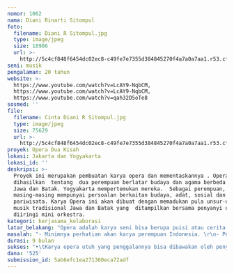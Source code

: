 ```yaml
---
nomor: 1062
nama: Diani Rinarti Sitompul
foto:
  filename: Diani R Sitompul.jpg
  type: image/jpeg
  size: 18986
  url: >-
    http://5c4cf848f6454dc02ec8-c49fe7e7355d384845270f4a7a0a7aa1.r53.cf2.rackcdn.com/9bb5be46-4c62-446e-8c64-59e04247a05d/Diani%20R%20Sitompul.jpg
seni: musik
pengalaman: 20 tahun
website: >-
  https://www.youtube.com/watch?v=LcAY9-NqbCM,
  https://www.youtube.com/watch?v=LcAY9-NqbCM,
  https://www.youtube.com/watch?v=qah32D5oTe8
sosmed: ''
file:
  filename: Cinta Diani R Sitompul.jpg
  type: image/jpeg
  size: 75629
  url: >-
    http://5c4cf848f6454dc02ec8-c49fe7e7355d384845270f4a7a0a7aa1.r53.cf2.rackcdn.com/6f4c2487-3dc5-4160-ab99-226dad14b42f/Cinta%20Diani%20R%20Sitompul.jpg
proyek: Opera Dua Kisah
lokasi: Jakarta dan Yogyakarta
lokasi_id: ''
deskripsi: >-
  Proyek ini merupakan pembuatan karya opera dan mementaskannya . Opera yang
  dihasilkan  tentang  dua perempuan berlatar budaya dan agama berbeda yaitu
  Jawa dan Batak. Yogyakarta mempertemukan mereka.  Sebagai perempuan,
  masing-masing mempunyai persoalan berkaitan budaya, adat, sosial dan
  pariwisata. Karya Opera ini akan dibuat dengan memadukan pula unsur-unsur
  musik tradisional Jawa dan Batak yang  ditampilkan bersama penyanyi opera lain
  diiringi mini orkestra.
kategori: kerjasama_kolaborasi
latar_belakang: "Opera adalah karya seni bisa berupa puisi atau cerita yang dibawakan dalam bentuk nyanyian dengan iringan  yang mengacu pada musik klasik. Opera sendiri awalnya berasal dari Eropa. Selama ini kebanyakan pentas opera di Indonesia membawakan karya-karya dari luar. Hanya sedikit opera yang dihasilkan oleh orang Indonesia khususnya perempuan tentang perempuan Indonesia. \r\nPersoalan perempuan Indonesia sangat beragam dan opera dapat menjadi media untuk menyuarakannya. Melalui opera, pesan-pesan dapat disampaikan dengan lebih menarik. \r\nYogyakarta sebagai kota pendidikan, budaya dan pariwisata, dipenuhi dengan pendatang. Banyak lahan kini berubah fungsi dan dimiliki oleh orang-orang luar Yogyakarta. Mall, hotel, perumahan, apartemen, semakin banyak. Berbagai persoalan sosial muncul di Yogya. Kekhawatiran akan bergesernya kearifan lokal semakin dirasakan banyak pihak. Dan perempuan, berada di dalam arus persoalan tersebut. \r\nKarya opera ini akan menyampaikan kisah tentang dua perempuan dengan persoalan budaya, sosial dan pariwisata di Yogyakarta. Perempuan Jawa mewakili orang lokal dan perempuan Batak si pendatang. Suku Batak dipilih karena biasanya perempuan Batak dikonotasikan kasar, ekstrovert, ambisi,  bertolak belakang dengan perempuan Jawa yang sering digambarkan lemah, introvert, tak berdaya. \r\n"
masalah: "- Minimnya perhatian akan karya perempuan Indonesia. \r\n- Persoalan perempuan dengan adat yang melekat dan masalah sosial yang  dihadapinya.\r\n- Persoalan perempuan menghadapi arus jaman\r\n- Persoalan perempuan dan kearifan lokal\r\n"
durasi: 9 bulan
sukses: "•\tKarya opera utuh yang penggalannya bisa dibawakan oleh penyanyi lain dalam bentuk aria opera.\r\n•\tTerselenggaranya pementasan pertama Opera Dua Kisah dengan diiringi  orkestra \r\n•\tPenonton dapat menikmati suatu karya dalam bentuk opera Indonesia\r\n•\tPenonton dapat menangkap ide-ide tentang perempuan yang tertuang dalam opera\r\n•\tAdanya apresiasi dari penonton akan karya opera (minimal dalam bentuk menonton atau menyaksikan opera ini). \r\n•\tMenjadi bahan diskusi \r\n"
dana: '525'
submission_id: 5ab6efc1ea271360eca72adf
---
```

